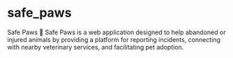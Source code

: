 # safe_paws
Safe Paws 🐾 Safe Paws is a web application designed to help abandoned or injured animals by providing a platform for reporting incidents, connecting with nearby veterinary services, and facilitating pet adoption.

